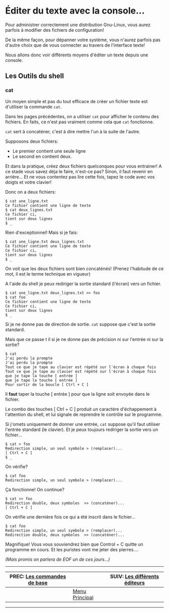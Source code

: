 # Éditer du texte avec la console... 


Pour administrer correctement une distribution Gnu-Linux, vous aurez parfois à modifier des fichiers de configuration!

De la même façon, pour dépanner votre système, vous n'aurez parfois pas d'autre choix que de vous connecter au travers de l'interface texte!

Nous allons donc voir différents moyens d'éditer un texte depuis une console.

## Les Outils du shell 

### cat 

Un moyen simple et pas du tout efficace de créer un fichier texte est d'utiliser la commande `cat`.

Dans les pages précédentes, on a utiliser `cat` pour afficher le contenu des fichiers. En faits, ce n'est pas vraiment comme cela que `cat` fonctionne.

`cat` sert à concaténer, c'est à dire mettre l'un à la suite de l'autre.

Supposons deux fichiers:

 * Le premier contient une seule ligne
 * Le second en contient deux.

Et dans la pratique, créez deux fichiers quelconques pour vous entrainer!
A ce stade vous savez déja le faire, n'est-ce pas? Sinon, il faut revenir en arrière... Et ne vous contentez pas lire cette fois, tapez le code avec vos doigts et votre clavier!

Donc on a deux fichiers:

    $ cat une_ligne.txt
    Ce fichier contient une ligne de texte
    $ cat deux_lignes.txt
    Ce fichier ci,
    tient sur deux lignes
    $ _

Rien d'exceptionnel! Mais si je fais:

    $ cat une_ligne.txt deux_lignes.txt
    Ce fichier contient une ligne de texte
    Ce fichier ci,
    tient sur deux lignes
    $ _

On voit que les deux fichiers sont bien concaténés! (Prenez l'habitude de ce mot, il est le terme technique en vigueur)

A l'aide du shell je peux rediriger la sortie standard (l'écran) vers un fichier.

    $ cat une_ligne.txt deux_lignes.txt >> foo
    $ cat foo
    Ce fichier contient une ligne de texte
    Ce fichier ci,
    tient sur deux lignes
    $ _

Si je ne donne pas de direction de sortie. `cat` suppose que c'est la sortie standard.

Mais que ce passe t il si je ne donne pas de précision ni sur l'entrée ni sur la sortie?

    $ cat
    J'ai perdu la prompte
    J'ai perdu la prompte
    Tout ce que je tape au clavier est répété sur l'écran à chaque fois
    Tout ce que je tape au clavier est répété sur l'écran à chaque fois
    que je tape la touche [ entrée ]
    que je tape la touche [ entrée ]
    Pour sortir de la boucle [ Ctrl + C ]

Il **faut** taper la touche [ entrée ] pour que la ligne soit envoyée dans le fichier.

Le combo des touches [ Ctrl + C ] produit un caractère d'échappement à l'attention du shell, et lui signale de reprendre le contrôle sur le programme.

Si j'omets uniquement de donner une entrée, `cat` suppose qu'il faut utiliser l'entrée standard (le clavier).
Et je peux toujours rediriger la sortie vers un fichier...

    $ cat > foo
    Redirection simple, un seul symbole > (remplacer)...
    [ Ctrl + C ]
    $ _

On vérifie?

    $ cat foo
    Redirection simple, un seul symbole > (remplacer)...

Ça fonctionne! On continue?

    $ cat >> foo
    Redirection double, deux symboles  >> (concaténer)...
    [ Ctrl + C ]

On vérifie une dernière fois ce qui a été inscrit dans le fichier...

    $ cat foo
    Redirection simple, un seul symbole > (remplacer)...
    Redirection double, deux symboles  >> (concaténer)...

Magnifique! Vous vous souviendrez bien que Control + C quitte un programme en cours. Et les puristes vont me jeter des pierres....

*(Mais promis on parlera de EOF un de ces jours...)*

---

| PREC: [Les commandes de base](150_console.md) |  | SUIV: [Les différents éditeurs](170_shell-tools.md) |
| -------------  | ----- |  ----------         |
|  | [Menu Principal](index.md) |  |

---

